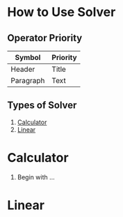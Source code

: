 # How to Use Solver

## Operator Priority
| Symbol      | Priority |
| ----------- | ----------- |
| Header      | Title       |
| Paragraph   | Text        |

## Types of Solver

1. [Calculator](#calculator)
2. [Linear](#linear)

# Calculator

1. Begin with ...

# Linear
